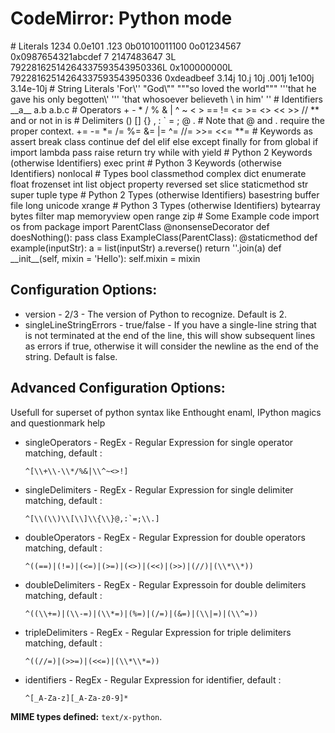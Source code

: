 CodeMirror: Python mode
=======================

\# Literals 1234 0.0e101 .123 0b01010011100 0o01234567 0x0987654321abcdef 7 2147483647 3L 79228162514264337593543950336L 0x100000000L 79228162514264337593543950336 0xdeadbeef 3.14j 10.j 10j .001j 1e100j 3.14e-10j \# String Literals 'For\\'' "God\\"" """so loved the world""" '''that he gave his only begotten\\' ''' 'that whosoever believeth \\ in him' '' \# Identifiers \_\_a\_\_ a.b a.b.c \# Operators + - \* / % & | ^ ~ &lt; &gt; == != &lt;= &gt;= &lt;&gt; &lt;&lt; &gt;&gt; // \*\* and or not in is \# Delimiters () \[\] {} , : \` = ; @ . \# Note that @ and . require the proper context. += -= \*= /= %= &= |= ^= //= &gt;&gt;= &lt;&lt;= \*\*= \# Keywords as assert break class continue def del elif else except finally for from global if import lambda pass raise return try while with yield \# Python 2 Keywords (otherwise Identifiers) exec print \# Python 3 Keywords (otherwise Identifiers) nonlocal \# Types bool classmethod complex dict enumerate float frozenset int list object property reversed set slice staticmethod str super tuple type \# Python 2 Types (otherwise Identifiers) basestring buffer file long unicode xrange \# Python 3 Types (otherwise Identifiers) bytearray bytes filter map memoryview open range zip \# Some Example code import os from package import ParentClass @nonsenseDecorator def doesNothing(): pass class ExampleClass(ParentClass): @staticmethod def example(inputStr): a = list(inputStr) a.reverse() return ''.join(a) def \_\_init\_\_(self, mixin = 'Hello'): self.mixin = mixin

Configuration Options:
----------------------

-   version - 2/3 - The version of Python to recognize. Default is 2.
-   singleLineStringErrors - true/false - If you have a single-line string that is not terminated at the end of the line, this will show subsequent lines as errors if true, otherwise it will consider the newline as the end of the string. Default is false.

Advanced Configuration Options:
-------------------------------

Usefull for superset of python syntax like Enthought enaml, IPython magics and questionmark help

-   singleOperators - RegEx - Regular Expression for single operator matching, default :

        ^[\\+\\-\\*/%&|\\^~<>!]

-   singleDelimiters - RegEx - Regular Expression for single delimiter matching, default :

        ^[\\(\\)\\[\\]\\{\\}@,:`=;\\.]

-   doubleOperators - RegEx - Regular Expression for double operators matching, default :

        ^((==)|(!=)|(<=)|(>=)|(<>)|(<<)|(>>)|(//)|(\\*\\*))

-   doubleDelimiters - RegEx - Regular Expressoin for double delimiters matching, default :

        ^((\\+=)|(\\-=)|(\\*=)|(%=)|(/=)|(&=)|(\\|=)|(\\^=))

-   tripleDelimiters - RegEx - Regular Expression for triple delimiters matching, default :

        ^((//=)|(>>=)|(<<=)|(\\*\\*=))

-   identifiers - RegEx - Regular Expression for identifier, default :

        ^[_A-Za-z][_A-Za-z0-9]*

**MIME types defined:** `text/x-python`.
